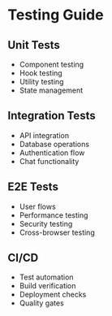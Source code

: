 # Testing Guide

## Unit Tests
- Component testing
- Hook testing
- Utility testing
- State management

## Integration Tests
- API integration
- Database operations
- Authentication flow
- Chat functionality

## E2E Tests
- User flows
- Performance testing
- Security testing
- Cross-browser testing

## CI/CD
- Test automation
- Build verification
- Deployment checks
- Quality gates